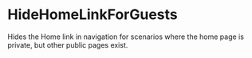 # HideHomeLinkForGuests
Hides the Home link in navigation for scenarios where the home page is private, but other public pages exist.
